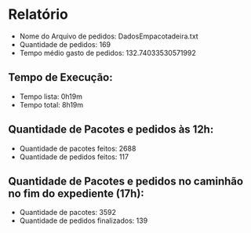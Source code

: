# Relatório
 - Nome do Arquivo de pedidos: DadosEmpacotadeira.txt
 - Quantidade de pedidos: 169
 - Tempo médio gasto de pedidos: 132.74033530571992
## Tempo de Execução:
 - Tempo lista: 0h19m
 - Tempo total: 8h19m
## Quantidade de Pacotes e pedidos às 12h:
 - Quantidade de pacotes feitos: 2688
 - Quantidade de pedidos feitos: 117
## Quantidade de Pacotes e pedidos no caminhão no fim do expediente (17h):
 - Quantidade de pacotes: 3592
 - Quantidade de pedidos finalizados: 139
